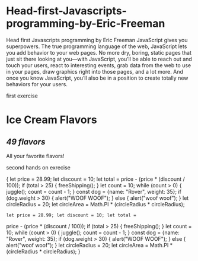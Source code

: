 # Head-first-Javascripts-programming-by-Eric-Freeman
Head first Javascripts programming by Eric Freeman
JavaScript gives you superpowers. The true programming language of the web, JavaScript lets you add behavior to your web pages. No more dry, boring, static pages that just sit there looking at you—with JavaScript, you’ll be able to reach out and touch your users, react to interesting events, grab data from the web to use in your pages, draw graphics right into those pages, and a lot more. And once you know JavaScript, you’ll also be in a position to create totally new behaviors for your users.

first exercise
<html> <head>
<title>Ice Cream</title> <script>
let x = 49; </script> </head> <body>
<h1>Ice Cream Flavors</h1> <h2><em>49 flavors</em></h2> <p>All your favorite flavors!</p> </body> </html>


second hands on exrecise 
<!doctype html> <html lang="en"> <head>
<meta charset="utf-8">
<title>Just a Generic Page</title> <script>
setTimeout(wakeUpUser, 5000); function wakeUpUser() {
alert("Are you going to stare at this boring page forever?"); }
</script> </head> <body>


{
  let price = 28.99; let discount = 10; let total =
    price - (price * (discount / 100));
    if (total > 25) { freeShipping();
    }
    let count = 10; while (count > 0) { juggle();
    count = count - 1; }
    const dog = {name: "Rover", weight: 35}; if (dog.weight > 30) { alert("WOOF WOOF");
    } else { alert("woof woof"); }
    let circleRadius = 20; let circleArea =
    Math.PI * (circleRadius * circleRadius);  

    let price = 28.99; let discount = 10; let total =
price - (price * (discount / 100));
if (total > 25) { freeShipping();
}
let count = 10; while (count > 0) { juggle();
count = count - 1; }
const dog = {name: "Rover", weight: 35}; if (dog.weight > 30) { alert("WOOF WOOF");
} else { alert("woof woof"); }
let circleRadius = 20; let circleArea =
Math.PI * (circleRadius * circleRadius);
}


